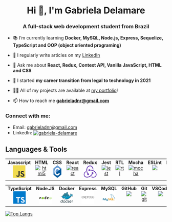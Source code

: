 <h1 align="center">Hi 👋, I'm Gabriela Delamare</h1>
<h3 align="center">A full-stack web development student from Brazil</h3>

- 📚 I’m currently learning **Docker, MySQL, Node.js, Express, Sequelize, TypeScript and OOP (object oriented programing)**

- 📝 I regularly write articles on my [LinkedIn](https://www.linkedin.com/in/gabriela-delamare-9b1735165/)

- 💬 Ask me about **React, Redux, Context API, Vanilla JavaScript, HTML and CSS**

- 🌱 I started **my career transition from legal to technology in 2021**

- 👨‍💻 All of my projects are available at [my portfolio](https://gabrieladnr.github.io/)!

- 📫 How to reach me **gabrieladnr@gmail.com**



<h3 align="left">Connect with me:</h3>

- Email: gabrieladnr@gmail.com
- LinkedIn: <a href="https://linkedin.com/in/gabriela-delamare" target="blank"><img align="center" src="https://raw.githubusercontent.com/rahuldkjain/github-profile-readme-generator/master/src/images/icons/Social/linked-in-alt.svg" alt="gabriela-delamare" height="30" width="40" /></a>
</p>

## Languages & Tools
<table width="320px">
    <tbody>
        <tr valign="top">
            <td width="80px" align="center">
            <span><strong>Javascript</strong></span><br>
            <a href="https://developer.mozilla.org/en-US/docs/Web/JavaScript" target="_blank" rel="noreferrer"> <img src="https://raw.githubusercontent.com/devicons/devicon/master/icons/javascript/javascript-original.svg" alt="javascript" width="40" height="40"/> </a>
            </td>
            <td width="80px" align="center">
            <span><strong>HTML</strong></span><br>
            <a href="https://www.w3.org/html/" target="_blank" rel="noreferrer"> <img src="https://cdn.jsdelivr.net/gh/devicons/devicon/icons/html5/html5-original.svg" alt="html5" width="40" height="40"/> </a>
            </td>
            <td width="80px" align="center">
            <span><strong>CSS</strong></span><br>
            <a href="https://www.cprogramming.com/" target="_blank" rel="noreferrer"> <img src="https://raw.githubusercontent.com/devicons/devicon/master/icons/c/c-original.svg" alt="c" width="40" height="40"/> </a>
            </td>
            <td width="80px" align="center">
            <span><strong>React</strong></span><br>
            <a href="https://reactjs.org/" target="_blank" rel="noreferrer"> <img src="https://cdn.jsdelivr.net/gh/devicons/devicon/icons/react/react-original.svg" alt="react" width="40" height="40"/> </a>
            </td>
            <td width="80px" align="center">
            <span><strong>Redux</strong></span><br>
            <a href="https://redux.js.org" target="_blank" rel="noreferrer"> <img src="https://raw.githubusercontent.com/devicons/devicon/master/icons/redux/redux-original.svg" alt="redux" width="40" height="40"/> </a>
            </td>
            <td width="80px" align="center">
            <span><strong>Jest</strong></span><br>
            <a href="https://jestjs.io" target="_blank" rel="noreferrer"> <img src="https://www.vectorlogo.zone/logos/jestjsio/jestjsio-icon.svg" alt="jest" width="40" height="40"/> </a>
            <td width="80px" align="center">
            <span><strong>RTL</strong></span><br>
            <a href=" https://testing-library.com/docs/react-testing-library/intro/"> <img src="https://testing-library.com/img/octopus-128x128.png" alt="rtl" width="40" height="40"/> </a>
            </td>
             <td width="80px" align="center">
            <span><strong>Mocha</strong></span><br>
            <a href="https://mochajs.org" target="_blank" rel="noreferrer"> <img src="https://www.vectorlogo.zone/logos/mochajs/mochajs-icon.svg" alt="mocha" width="40" height="40"/> </a>
            </td>
            <td width="80px" align="center">
            <span><strong>ESLint</strong></span><br>
            <img height="32px" src="https://www.vectorlogo.zone/logos/eslint/eslint-icon.svg">
            <td width="80px" align="center">
            <span><strong>Bootstrap</strong></span><br>
            <a href="https://getbootstrap.com" target="_blank" rel="noreferrer"> <img src="https://raw.githubusercontent.com/devicons/devicon/master/icons/bootstrap/bootstrap-plain-wordmark.svg" alt="bootstrap" width="40" height="40"/> </a>
            </td>
        </tr>
      </tbody>
  </table>
  <table width="320px">
    <tbody>
        <tr valign="top">
         <td width="80px" align="center">
            <span><strong>TypeScript</strong></span><br>
            <a href="https://www.typescriptlang.org/" target="_blank" rel="noreferrer"> <img src="https://raw.githubusercontent.com/devicons/devicon/master/icons/typescript/typescript-original.svg" alt="typescript" width="40" height="40"/> </a>
            </td>
            <td width="80px" align="center">
            <span><strong>Node.JS</strong></span><br>
            <a href="https://nodejs.org" target="_blank" rel="noreferrer"> <img src="https://raw.githubusercontent.com/devicons/devicon/master/icons/nodejs/nodejs-original-wordmark.svg" alt="nodejs" width="40" height="40"/> </a>
            </td>
            <td width="80px" align="center">
            <span><strong>Docker</strong></span><br>
            <a href="https://www.docker.com/" target="_blank" rel="noreferrer"> <img src="https://raw.githubusercontent.com/devicons/devicon/master/icons/docker/docker-original-wordmark.svg" alt="docker" width="40" height="40"/> </a>
            </td>
            <td width="80px" align="center">
            <span><strong>Express</strong></span><br>
            <a href="https://expressjs.com" target="_blank" rel="noreferrer"> <img src="https://raw.githubusercontent.com/devicons/devicon/master/icons/express/express-original-wordmark.svg" alt="express" width="40" height="40"/> </a> 
            </td>
            <td width="80px" align="center">
            <span><strong>MySQL</strong></span><br>
            <a href="https://www.mysql.com/" target="_blank" rel="noreferrer"> <img src="https://raw.githubusercontent.com/devicons/devicon/master/icons/mysql/mysql-original-wordmark.svg" alt="mysql" width="40" height="40"/> </a> 
            </td>
            <td width="80px" align="center">
            <span><strong>GitHub</strong></span><br>
            <img height="32px" src="https://icongr.am/devicon/github-original.svg?size=128&color=currentColor">
            </td>
            <td width="80px" align="center">
            <span><strong>Git</strong></span><br>
            <a href="https://git-scm.com/" target="_blank" rel="noreferrer"> <img src="https://www.vectorlogo.zone/logos/git-scm/git-scm-icon.svg" alt="git" width="40" height="40"/> </a>
            </td>
            <td width="80px" align="center">
            <span><strong>VSCode</strong></span><br>
            <img height="32px" src="https://www.vectorlogo.zone/logos/visualstudio_code/visualstudio_code-icon.svg">
            </td>
            <td width="80px" align="center">
            <span><strong>Linux</strong></span><br>
            <a href="https://www.linux.org/" target="_blank" rel="noreferrer"> <img src="https://raw.githubusercontent.com/devicons/devicon/master/icons/linux/linux-original.svg" alt="linux" width="40" height="40"/> </a>
        </tr>
    </tbody>
</table>

[![Top Langs](https://github-readme-stats.vercel.app/api/top-langs/?username=anuraghazra&layout=compact)](https://github.com/anuraghazra/github-readme-stats)
